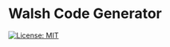 # Walsh Code Generator

[![License: MIT](https://img.shields.io/badge/License-MIT-yellow.svg)](https://opensource.org/licenses/MIT)

